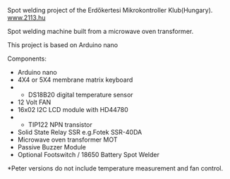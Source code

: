 Spot welding project of the Erdőkertesi Mikrokontroller Klub(Hungary).  www.2113.hu

Spot welding machine built from a microwave oven transformer.

This project is based on Arduino nano

Components:
- Arduino nano
- 4X4 or 5X4 membrane matrix keyboard
- * DS18B20 digital temperature sensor
- 12 Volt FAN
- 16x02 I2C LCD module with HD44780
- * TIP122 NPN transistor
- Solid State Relay SSR   e.g.Fotek SSR-40DA
- Microwave oven transformer   MOT
- Passive Buzzer Module
- Optional Footswitch / 18650 Battery Spot Welder


*Peter versions do not include temperature measurement and fan control.
